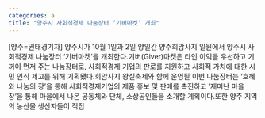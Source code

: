 ```yaml
---
categories: a
title: "양주시 사회적경제 나눔장터 ‘기버마켓’ 개최"
---
```

[양주=권태경기자] 양주시가 10월 1일과 2일 양일간 양주회암사지 일원에서 양주시 사회적경제 나눔장터 ‘기버마켓’을 개최한다.기버(Giver)마켓은 타인 이익을 우선하고 기꺼이 먼저 주는 나눔장터로, 사회적경제 기업의 판로를 지원하고 사회적 가치에 대한 시민 인식 제고를 위해 기획됐다.회암사지 왕실축제와 함께 운영될 이번 나눔장터는 ‘호혜와 나눔의 장’을 통해 사회적경제기업의 제품 홍보 및 판매를 촉진하고 ‘재미난 마을장’을 통해 마을에서 나온 공동체와 단체, 소상공인들을 소개할 계획이다.또한 양주 지역의 농산물 생산자들이 직접